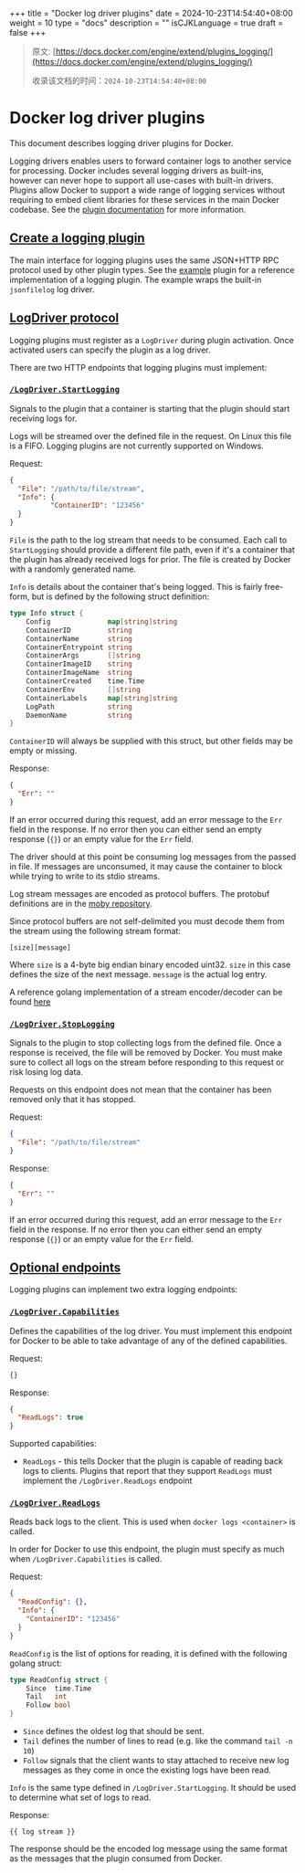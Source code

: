 +++
title = "Docker log driver plugins"
date = 2024-10-23T14:54:40+08:00
weight = 10
type = "docs"
description = ""
isCJKLanguage = true
draft = false
+++

> 原文: [https://docs.docker.com/engine/extend/plugins_logging/](https://docs.docker.com/engine/extend/plugins_logging/)
>
> 收录该文档的时间：`2024-10-23T14:54:40+08:00`

# Docker log driver plugins

This document describes logging driver plugins for Docker.

Logging drivers enables users to forward container logs to another service for processing. Docker includes several logging drivers as built-ins, however can never hope to support all use-cases with built-in drivers. Plugins allow Docker to support a wide range of logging services without requiring to embed client libraries for these services in the main Docker codebase. See the [plugin documentation](https://docs.docker.com/engine/extend/legacy_plugins/) for more information.

## [Create a logging plugin](https://docs.docker.com/engine/extend/plugins_logging/#create-a-logging-plugin)

The main interface for logging plugins uses the same JSON+HTTP RPC protocol used by other plugin types. See the [example](https://github.com/cpuguy83/docker-log-driver-test) plugin for a reference implementation of a logging plugin. The example wraps the built-in `jsonfilelog` log driver.

## [LogDriver protocol](https://docs.docker.com/engine/extend/plugins_logging/#logdriver-protocol)

Logging plugins must register as a `LogDriver` during plugin activation. Once activated users can specify the plugin as a log driver.

There are two HTTP endpoints that logging plugins must implement:

### [`/LogDriver.StartLogging`](https://docs.docker.com/engine/extend/plugins_logging/#logdriverstartlogging)

Signals to the plugin that a container is starting that the plugin should start receiving logs for.

Logs will be streamed over the defined file in the request. On Linux this file is a FIFO. Logging plugins are not currently supported on Windows.

Request:



```json
{
  "File": "/path/to/file/stream",
  "Info": {
          "ContainerID": "123456"
  }
}
```

`File` is the path to the log stream that needs to be consumed. Each call to `StartLogging` should provide a different file path, even if it's a container that the plugin has already received logs for prior. The file is created by Docker with a randomly generated name.

`Info` is details about the container that's being logged. This is fairly free-form, but is defined by the following struct definition:



```go
type Info struct {
	Config              map[string]string
	ContainerID         string
	ContainerName       string
	ContainerEntrypoint string
	ContainerArgs       []string
	ContainerImageID    string
	ContainerImageName  string
	ContainerCreated    time.Time
	ContainerEnv        []string
	ContainerLabels     map[string]string
	LogPath             string
	DaemonName          string
}
```

`ContainerID` will always be supplied with this struct, but other fields may be empty or missing.

Response:



```json
{
  "Err": ""
}
```

If an error occurred during this request, add an error message to the `Err` field in the response. If no error then you can either send an empty response (`{}`) or an empty value for the `Err` field.

The driver should at this point be consuming log messages from the passed in file. If messages are unconsumed, it may cause the container to block while trying to write to its stdio streams.

Log stream messages are encoded as protocol buffers. The protobuf definitions are in the [moby repository](https://github.com/moby/moby/blob/master/api/types/plugins/logdriver/entry.proto).

Since protocol buffers are not self-delimited you must decode them from the stream using the following stream format:



```text
[size][message]
```

Where `size` is a 4-byte big endian binary encoded uint32. `size` in this case defines the size of the next message. `message` is the actual log entry.

A reference golang implementation of a stream encoder/decoder can be found [here](https://github.com/docker/docker/blob/master/api/types/plugins/logdriver/io.go)

### [`/LogDriver.StopLogging`](https://docs.docker.com/engine/extend/plugins_logging/#logdriverstoplogging)

Signals to the plugin to stop collecting logs from the defined file. Once a response is received, the file will be removed by Docker. You must make sure to collect all logs on the stream before responding to this request or risk losing log data.

Requests on this endpoint does not mean that the container has been removed only that it has stopped.

Request:



```json
{
  "File": "/path/to/file/stream"
}
```

Response:



```json
{
  "Err": ""
}
```

If an error occurred during this request, add an error message to the `Err` field in the response. If no error then you can either send an empty response (`{}`) or an empty value for the `Err` field.

## [Optional endpoints](https://docs.docker.com/engine/extend/plugins_logging/#optional-endpoints)

Logging plugins can implement two extra logging endpoints:

### [`/LogDriver.Capabilities`](https://docs.docker.com/engine/extend/plugins_logging/#logdrivercapabilities)

Defines the capabilities of the log driver. You must implement this endpoint for Docker to be able to take advantage of any of the defined capabilities.

Request:



```json
{}
```

Response:



```json
{
  "ReadLogs": true
}
```

Supported capabilities:

- `ReadLogs` - this tells Docker that the plugin is capable of reading back logs to clients. Plugins that report that they support `ReadLogs` must implement the `/LogDriver.ReadLogs` endpoint

### [`/LogDriver.ReadLogs`](https://docs.docker.com/engine/extend/plugins_logging/#logdriverreadlogs)

Reads back logs to the client. This is used when `docker logs <container>` is called.

In order for Docker to use this endpoint, the plugin must specify as much when `/LogDriver.Capabilities` is called.

Request:



```json
{
  "ReadConfig": {},
  "Info": {
    "ContainerID": "123456"
  }
}
```

`ReadConfig` is the list of options for reading, it is defined with the following golang struct:



```go
type ReadConfig struct {
	Since  time.Time
	Tail   int
	Follow bool
}
```

- `Since` defines the oldest log that should be sent.
- `Tail` defines the number of lines to read (e.g. like the command `tail -n 10`)
- `Follow` signals that the client wants to stay attached to receive new log messages as they come in once the existing logs have been read.

`Info` is the same type defined in `/LogDriver.StartLogging`. It should be used to determine what set of logs to read.

Response:



```text
{{ log stream }}
```

The response should be the encoded log message using the same format as the messages that the plugin consumed from Docker.
